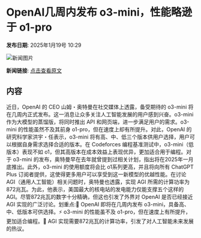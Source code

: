 # OpenAI几周内发布 o3-mini，性能略逊于 o1-pro

**发布日期**: 2025年1月19号 10:29

![新闻图片](https://pic.chinaz.com/picmap/thumb/202305190840217965_0.jpg)

**新闻链接**: [点击查看原文](https://www.aibase.com/zh/news/14824)

## 内容

近日，OpenAI 的 CEO 山姆・奥特曼在社交媒体上透露，备受期待的 o3-mini 将在几周内正式发布。这一消息让众多关注人工智能发展的用户感到兴奋。o3-mini 作为大模型的蒸馏版，将同时推出 API 和网页端，进一步满足用户的需求。o3-mini 的性能虽然不及其前身 o1-pro，但在速度上却有所提升。对此，OpenAI 的研究科学家洪宇・任表示，o3-mini 将有高、中、低三个版本供用户选择，用户可以根据自身需求选择合适的版本。在 Codeforces 编程基准测试中，o3-mini（低版本）表现不如 o1，但其高版本在成本效益上表现优异，更加适合用于编程。对于 o3-mini 的发布，奥特曼早在去年就曾提到过相关计划，指出将在2025年一月底推出。此外，o3-mini 的使用额度将会比 o1系列更高，并且将向所有 ChatGPT Plus 订阅者提供，这使得更多用户可以享受到这一新模型的优越性能。在讨论 AGI（通用人工智能）相关问题时，奥特曼也透露，实现 AGI 所需的计算功率为872兆瓦。为此，他表示，美国最大的核电站的发电能力仅能支撑五个这样的 AGI。尽管872兆瓦的数字十分精确，但这也引发了外界对 OpenAI 是否已经接近 AGI 实现的广泛讨论。划重点:🌟 OpenAI 即将在几周内发布 o3-mini，具备高、中、低版本可供选择。⚡️ o3-mini 的性能虽不及 o1-pro，但在速度上有所提升，更加适合编程。🔋 AGI 实现需要872兆瓦的计算功率，引发了对人工智能未来发展的热议。
